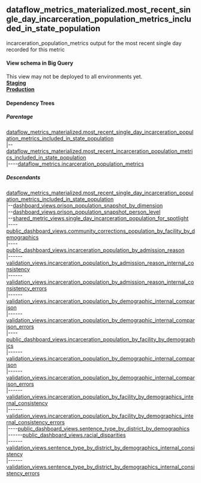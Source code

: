 ## dataflow_metrics_materialized.most_recent_single_day_incarceration_population_metrics_included_in_state_population
incarceration_population_metrics output for the most recent single day recorded for this metric

#### View schema in Big Query
This view may not be deployed to all environments yet.<br/>
[**Staging**](https://console.cloud.google.com/bigquery?pli=1&p=recidiviz-staging&page=table&project=recidiviz-staging&d=dataflow_metrics_materialized&t=most_recent_single_day_incarceration_population_metrics_included_in_state_population)
<br/>
[**Production**](https://console.cloud.google.com/bigquery?pli=1&p=recidiviz-123&page=table&project=recidiviz-123&d=dataflow_metrics_materialized&t=most_recent_single_day_incarceration_population_metrics_included_in_state_population)
<br/>

#### Dependency Trees

##### Parentage
[dataflow_metrics_materialized.most_recent_single_day_incarceration_population_metrics_included_in_state_population](../dataflow_metrics_materialized/most_recent_single_day_incarceration_population_metrics_included_in_state_population.md) <br/>
|--[dataflow_metrics_materialized.most_recent_incarceration_population_metrics_included_in_state_population](../dataflow_metrics_materialized/most_recent_incarceration_population_metrics_included_in_state_population.md) <br/>
|----[dataflow_metrics.incarceration_population_metrics](../../metrics/incarceration/incarceration_population_metrics.md) <br/>


##### Descendants
[dataflow_metrics_materialized.most_recent_single_day_incarceration_population_metrics_included_in_state_population](../dataflow_metrics_materialized/most_recent_single_day_incarceration_population_metrics_included_in_state_population.md) <br/>
|--[dashboard_views.prison_population_snapshot_by_dimension](../dashboard_views/prison_population_snapshot_by_dimension.md) <br/>
|--[dashboard_views.prison_population_snapshot_person_level](../dashboard_views/prison_population_snapshot_person_level.md) <br/>
|--[shared_metric_views.single_day_incarceration_population_for_spotlight](../shared_metric_views/single_day_incarceration_population_for_spotlight.md) <br/>
|----[public_dashboard_views.community_corrections_population_by_facility_by_demographics](../public_dashboard_views/community_corrections_population_by_facility_by_demographics.md) <br/>
|----[public_dashboard_views.incarceration_population_by_admission_reason](../public_dashboard_views/incarceration_population_by_admission_reason.md) <br/>
|------[validation_views.incarceration_population_by_admission_reason_internal_consistency](../validation_views/incarceration_population_by_admission_reason_internal_consistency.md) <br/>
|------[validation_views.incarceration_population_by_admission_reason_internal_consistency_errors](../validation_views/incarceration_population_by_admission_reason_internal_consistency_errors.md) <br/>
|------[validation_views.incarceration_population_by_demographic_internal_comparison](../validation_views/incarceration_population_by_demographic_internal_comparison.md) <br/>
|------[validation_views.incarceration_population_by_demographic_internal_comparison_errors](../validation_views/incarceration_population_by_demographic_internal_comparison_errors.md) <br/>
|----[public_dashboard_views.incarceration_population_by_facility_by_demographics](../public_dashboard_views/incarceration_population_by_facility_by_demographics.md) <br/>
|------[validation_views.incarceration_population_by_demographic_internal_comparison](../validation_views/incarceration_population_by_demographic_internal_comparison.md) <br/>
|------[validation_views.incarceration_population_by_demographic_internal_comparison_errors](../validation_views/incarceration_population_by_demographic_internal_comparison_errors.md) <br/>
|------[validation_views.incarceration_population_by_facility_by_demographics_internal_consistency](../validation_views/incarceration_population_by_facility_by_demographics_internal_consistency.md) <br/>
|------[validation_views.incarceration_population_by_facility_by_demographics_internal_consistency_errors](../validation_views/incarceration_population_by_facility_by_demographics_internal_consistency_errors.md) <br/>
|----[public_dashboard_views.sentence_type_by_district_by_demographics](../public_dashboard_views/sentence_type_by_district_by_demographics.md) <br/>
|------[public_dashboard_views.racial_disparities](../public_dashboard_views/racial_disparities.md) <br/>
|------[validation_views.sentence_type_by_district_by_demographics_internal_consistency](../validation_views/sentence_type_by_district_by_demographics_internal_consistency.md) <br/>
|------[validation_views.sentence_type_by_district_by_demographics_internal_consistency_errors](../validation_views/sentence_type_by_district_by_demographics_internal_consistency_errors.md) <br/>

